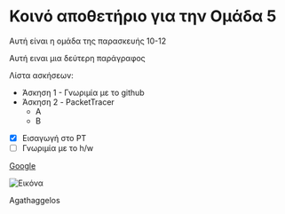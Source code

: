 # Κοινό αποθετήριο για την Ομάδα 5

Αυτή είναι η ομάδα της παρασκευής 10-12

Αυτή ειναι μια δεύτερη παράγραφος

Λίστα ασκήσεων:
* Άσκηση 1 - Γνωριμία με το github
* Άσκηση 2 - PacketTracer
  - A
  - B

- [x] Εισαγωγή στο PT
- [ ] Γνωριμία με το h/w

[Google](https://google.gr)

![Εικόνα](https://user-images.githubusercontent.com/37544094/157836570-d17a85cd-5067-4946-8240-4cce010cde58.png)

Agathaggelos
    
